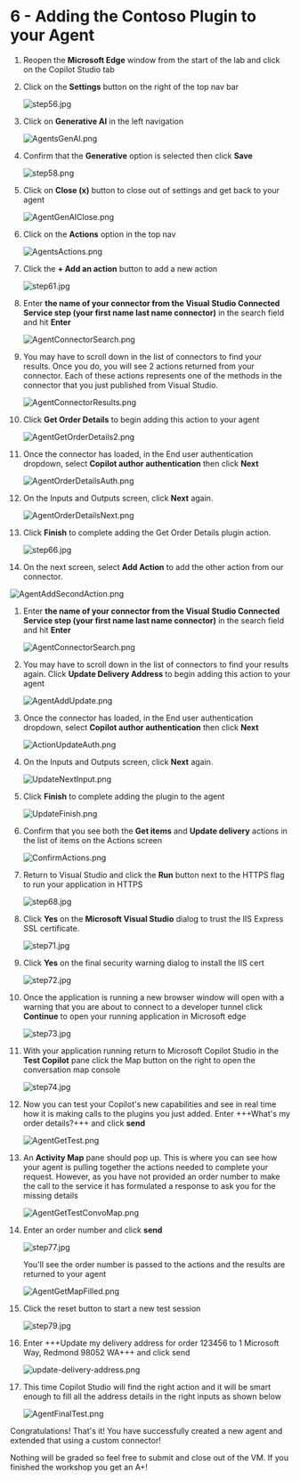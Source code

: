 # 6 - Adding the Contoso Plugin to your Agent

1. Reopen the **Microsoft Edge** window from the start of the lab and click on the Copilot Studio tab

1. Click on the **Settings** button on the right of the top nav bar

    ![step56.jpg](./images/instructions273634/step56.jpg)

1. Click on **Generative AI** in the left navigation

    ![AgentsGenAI.png](./images/instructions273634/AgentsGenAI.png)

1. Confirm that the **Generative** option is selected then click **Save**

    ![step58.png](./images/instructions273634/step58.png)

1. Click on **Close (x)** button to close out of settings and get back to your agent

    ![AgentGenAIClose.png](./images/instructions273634/AgentGenAIClose.png)

1. Click on the **Actions** option in the top nav

    ![AgentsActions.png](instructions273634/AgentsActions.png)

1. Click the **+ Add an action** button to add a new action

    ![step61.jpg](./images/instructions273634/step61.jpg)

1. Enter **the name of your connector from the Visual Studio Connected Service step (your first name last name connector)** in the search field and hit **Enter**

    ![AgentConnectorSearch.png](./images/instructions273634/AgentConnectorSearch.png)

1. You may have to scroll down in the list of connectors to find your results. Once you do, you will see 2 actions returned from your connector. Each of these actions represents one of the methods in the connector that you just published from Visual Studio. 

    ![AgentConnectorResults.png](./images/instructions273634/AgentConnectorResults.png)

1. Click **Get Order Details** to begin adding this action to your agent

    ![AgentGetOrderDetails2.png](./images/instructions273634/AgentGetOrderDetails2.png)

1. Once the connector has loaded, in the End user authentication dropdown, select **Copilot author authentication** then click **Next**

    ![AgentOrderDetailsAuth.png](./images/instructions273634/AgentOrderDetailsAuth.png)

1. On the Inputs and Outputs screen, click **Next** again.

    ![AgentOrderDetailsNext.png](./images/instructions273634/AgentOrderDetailsNext.png)

1. Click **Finish** to complete adding the Get Order Details plugin action.

    ![step66.jpg](./images/instructions273634/step66.jpg)

1. On the next screen, select **Add Action** to add the other action from our connector.

![AgentAddSecondAction.png](./images/instructions273634/AgentAddSecondAction.png)

1. Enter **the name of your connector from the Visual Studio Connected Service step (your first name last name connector)** in the search field and hit **Enter**

    ![AgentConnectorSearch.png](./images/instructions273634/AgentConnectorSearch.png)

1. You may have to scroll down in the list of connectors to find your results again. Click **Update Delivery Address** to begin adding this action to your agent

    ![AgentAddUpdate.png](./images/instructions273634/AgentAddUpdate.png)

1. Once the connector has loaded, in the End user authentication dropdown, select **Copilot author authentication** then click **Next**

    ![ActionUpdateAuth.png](./images/instructions273634/ActionUpdateAuth.png)

1. On the Inputs and Outputs screen, click **Next** again.

    ![UpdateNextInput.png](./images/instructions273634/UpdateNextInput.png)

1. Click **Finish** to complete adding the plugin to the agent

    ![UpdateFinish.png](./images/instructions273634/UpdateFinish.png)

1. Confirm that you see both the **Get items** and **Update delivery** actions in the list of items on the Actions screen

    ![ConfirmActions.png](./images/instructions273634/ConfirmActions.png)

1. Return to Visual Studio and click the **Run** button next to the HTTPS flag to run your application in HTTPS

    ![step68.jpg](./images/instructions273634/step68.jpg)

1. Click **Yes** on the **Microsoft Visual Studio** dialog to trust the IIS Express SSL certificate.

    ![step71.jpg](./images/instructions273634/step71.jpg)

1. Click **Yes** on the final security warning dialog to install the IIS cert

    ![step72.jpg](./images/instructions273634/step72.jpg)

1. Once the application is running a new browser window will open with a warning that you are about to connect to a developer tunnel click **Continue** to open your running application in Microsoft edge

    ![step73.jpg](./images/instructions273634/step73.jpg)

1. With your application running return to Microsoft Copilot Studio in the **Test Copilot** pane click the Map button on the right to open the conversation map console

    ![step74.jpg](./images/instructions273634/step74.jpg)

1. Now you can test your Copilot's new capabilities and see in real time how it is making calls to the plugins you just added. Enter +++What's my order details?+++ and click **send**

    ![AgentGetTest.png](./images/instructions273634/AgentGetTest.png)

1. An **Activity Map** pane should pop up. This is where you can see how your agent is pulling together the actions needed to complete your request. However, as you have not provided an order number to make the call to the service it has formulated a response to ask you for the missing details

    ![AgentGetTestConvoMap.png](./images/instructions273634/AgentGetTestConvoMap.png)

1. Enter an order number and click **send**

    ![step77.jpg](./images/instructions273634/step77.jpg)

    You'll see the order number is passed to the actions and the results are returned to your agent

    ![AgentGetMapFilled.png](./images/instructions273634/AgentGetMapFilled.png)

1. Click the reset button to start a new test session

    ![step79.jpg](./images/instructions273634/step79.jpg)

1. Enter +++Update my delivery address for order 123456 to 1 Microsoft Way, Redmond 98052 WA+++ and click send

    ![update-delivery-address.png](./images/instructions273634/update-delivery-address.png)

1. This time Copilot Studio will find the right action and it will be smart enough to fill all the address details in the right inputs as shown below

    ![AgentFinalTest.png](./images/instructions273634/AgentFinalTest.png)

Congratulations! That's it! You have successfully created a new agent and extended that using a custom connector! 

Nothing will be graded so feel free to submit and close out of the VM. If you finished the workshop you get an A+!
